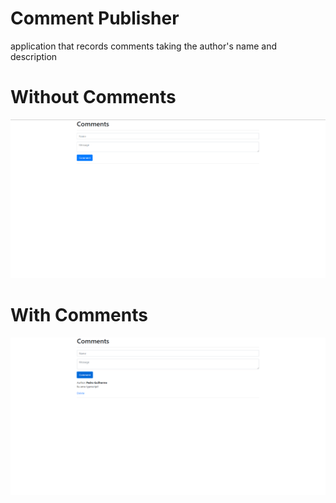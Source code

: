 # Comment Publisher
application that records comments taking the author's name and description

# Without Comments
![image](https://github.com/pedroschmid/CommentAdder/blob/master/.screenshoot/WithoutComments.png)

# With Comments
![image](https://github.com/pedroschmid/CommentAdder/blob/master/.screenshoot/WithComments.png)
